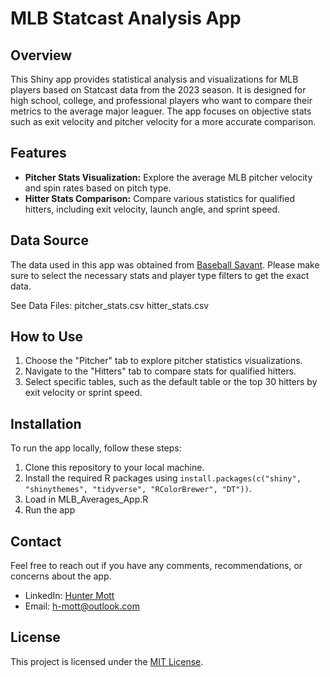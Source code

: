 # MLB Statcast Analysis App

## Overview

This Shiny app provides statistical analysis and visualizations for MLB players based on Statcast data from the 2023 season. It is designed for high school, college, and professional players who want to compare their metrics to the average major leaguer. The app focuses on objective stats such as exit velocity and pitcher velocity for a more accurate comparison.

## Features

- **Pitcher Stats Visualization:** Explore the average MLB pitcher velocity and spin rates based on pitch type.
- **Hitter Stats Comparison:** Compare various statistics for qualified hitters, including exit velocity, launch angle, and sprint speed.

## Data Source

The data used in this app was obtained from [Baseball Savant](https://baseballsavant.mlb.com/leaderboard/custom?year=2023&type=batter&filter=&sort=4&sortDir=desc&min=q&selections=xba,xslg,xwoba,xobp,xiso,exit_velocity_avg,launch_angle_avg,barrel_batted_rate,&chart=false&x=xba&y=xba&r=no&chartType=beeswarm). Please make sure to select the necessary stats and player type filters to get the exact data.

See Data Files: 
pitcher_stats.csv
hitter_stats.csv

## How to Use

1. Choose the "Pitcher" tab to explore pitcher statistics visualizations.
2. Navigate to the "Hitters" tab to compare stats for qualified hitters.
3. Select specific tables, such as the default table or the top 30 hitters by exit velocity or sprint speed.

## Installation

To run the app locally, follow these steps:

1. Clone this repository to your local machine.
2. Install the required R packages using `install.packages(c("shiny", "shinythemes", "tidyverse", "RColorBrewer", "DT"))`.
3. Load in MLB_Averages_App.R 
4. Run the app 

## Contact

Feel free to reach out if you have any comments, recommendations, or concerns about the app.

- LinkedIn: [Hunter Mott](https://www.linkedin.com/in/hunter-mott/)
- Email: [h-mott@outlook.com](mailto:h-mott@outlook.com)

## License

This project is licensed under the [MIT License](LICENSE).


